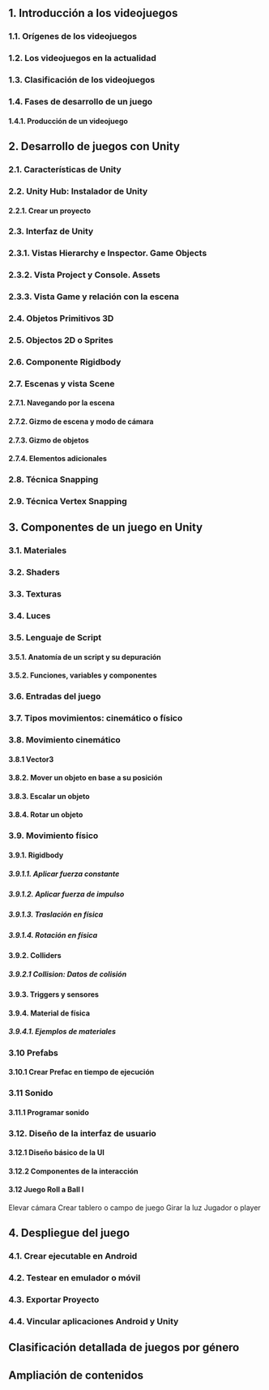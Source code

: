 
## 1. Introducción a los videojuegos

### 1.1. Orígenes de los videojuegos

### 1.2. Los videojuegos en la actualidad

### 1.3. Clasificación de los videojuegos

### 1.4. Fases de desarrollo de un juego

#### 1.4.1. Producción de un videojuego

## 2. Desarrollo de juegos con Unity

### 2.1. Características de Unity

### 2.2. Unity Hub: Instalador de Unity

#### 2.2.1. Crear un proyecto

### 2.3. Interfaz de Unity

### 2.3.1. Vistas Hierarchy e Inspector. Game Objects

### 2.3.2. Vista Project y Console. Assets

### 2.3.3. Vista Game y relación con la escena

### 2.4. Objetos Primitivos 3D

### 2.5. Objectos 2D o Sprites

### 2.6. Componente Rigidbody

### 2.7. Escenas y vista Scene

#### 2.7.1. Navegando por la escena

#### 2.7.2. Gizmo de escena y modo de cámara

#### 2.7.3. Gizmo de objetos

#### 2.7.4. Elementos adicionales

### 2.8. Técnica Snapping

### 2.9. Técnica Vertex Snapping

## 3. Componentes de un juego en Unity

### 3.1. Materiales

### 3.2. Shaders

### 3.3. Texturas

### 3.4. Luces

### 3.5. Lenguaje de Script

#### 3.5.1. Anatomía de un script y su depuración

#### 3.5.2. Funciones, variables y componentes

### 3.6. Entradas del juego

### 3.7. Tipos movimientos: cinemático o físico

### 3.8. Movimiento cinemático

#### 3.8.1 Vector3

#### 3.8.2. Mover un objeto en base a su posición

#### 3.8.3. Escalar un objeto

#### 3.8.4. Rotar un objeto

### 3.9. Movimiento físico

#### 3.9.1. Rigidbody

##### 3.9.1.1. Aplicar fuerza constante

##### 3.9.1.2. Aplicar fuerza de impulso

##### 3.9.1.3. Traslación en física

##### 3.9.1.4. Rotación en física

#### 3.9.2. Colliders

##### 3.9.2.1 Collision: Datos de colisión

#### 3.9.3. Triggers y sensores

#### 3.9.4. Material de física

##### 3.9.4.1. Ejemplos de materiales

### 3.10 Prefabs
#### 3.10.1 Crear Prefac en tiempo de ejecución

### 3.11 Sonido

#### 3.11.1 Programar sonido


### 3.12. Diseño de la interfaz de usuario

#### 3.12.1 Diseño básico de la UI

#### 3.12.2 Componentes de la interacción

#### 3.12 Juego Roll a Ball I

Elevar cámara
Crear tablero o campo de juego
Girar la luz
Jugador o player

## 4. Despliegue del juego

### 4.1. Crear ejecutable en Android

### 4.2. Testear en emulador o móvil

### 4.3. Exportar Proyecto

### 4.4. Vincular aplicaciones Android y Unity


## Clasificación detallada de juegos por género

## Ampliación de contenidos


